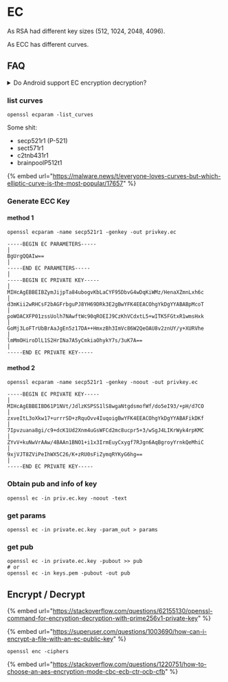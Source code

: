 # EC

As RSA had different key sizes (512, 1024, 2048, 4096).&#x20;

As ECC has different curves.

## FAQ

<details>

<summary>Do Android support EC encryption decryption?</summary>

Nope. You have to use RSA keys.\
EC in Android should be available only for sign operation and not encryption/decryption...

[https://stackoverflow.com/questions/57087599/how-to-encrypt-and-decrypt-data-in-android-using-the-elliptic-curve-key-pair-of](https://stackoverflow.com/questions/57087599/how-to-encrypt-and-decrypt-data-in-android-using-the-elliptic-curve-key-pair-of)

</details>

### list curves

```
openssl ecparam -list_curves
```

Some shit:

* secp521r1 (P-521)
* sect571r1
* c2tnb431r1
* brainpoolP512t1

{% embed url="https://malware.news/t/everyone-loves-curves-but-which-elliptic-curve-is-the-most-popular/17657" %}

### Generate ECC Key

#### method 1

```
openssl ecparam -name secp521r1 -genkey -out privkey.ec
```

```
-----BEGIN EC PARAMETERS-----                                                                 │
BgUrgQQAIw==                                                                                  │
-----END EC PARAMETERS-----                                                                   │
-----BEGIN EC PRIVATE KEY-----                                                                │
MIHcAgEBBEIBZymJijpTa84ubogvKbLaCYF95DbvG4wDqKiWMz/HenaXZmnLxh6c                              │
d3mKii2wRHCsF2bAGFrbguPJ8YH69DRk3E2gBwYFK4EEACOhgYkDgYYABABpMcoT                              │
poWOACXFP01zssUolh7NAwftWc90qROEIJ9CzKhVCdxtL5+wITK5FGtxR1wmsHxk                              │
GoMj3LoFTrUbBrAaJgEn5z17DA++HmxzBh3ImVc86W2QeOAU8v2znUY/y+XURVhe                              │
lmMmOHiroDlL1S2HrINa7A5yCmkiaOhykY7s/3uK7A==                                                  │
-----END EC PRIVATE KEY-----  
```

#### method 2

```
openssl ecparam -name secp521r1 -genkey -noout -out privkey.ec
```

```
-----BEGIN EC PRIVATE KEY-----                                                                │
MIHcAgEBBEIBD61P1NVt/JdlzKSPSS1lS8wgaNtgdsmofWf/do5eI93/+pH/d7CO                              │
zxveItL3oXkw17+urrrSD+zRquOvv4IuqoigBwYFK4EEACOhgYkDgYYABAFikDKf                              │
7Ipvzuana8gi/c9+dcK1Ud2Xnm4uGsWFCd2mc8ucpr5+3/wSgJ4LIKrWyk4rpKMC                              │
ZYvV+kuNwVrAAw/4BAAn1BNO1+i1x3IrmEuyCxygf7RJgn6AqBgroyYrnkQeMhiC                              │
9xjVJT8ZViPeIhWX5C26/K+zRU0sFiZymqRYKyG6hg==                                                  │
-----END EC PRIVATE KEY-----   
```

### Obtain pub and info of key

```
openssl ec -in priv.ec.key -noout -text
```

### get params

```
openssl ec -in private.ec.key -param_out > params
```

### get pub

```
openssl ec -in private.ec.key -pubout >> pub
# or
openssl ec -in keys.pem -pubout -out pub
```

## Encrypt / Decrypt

{% embed url="https://stackoverflow.com/questions/62155130/openssl-command-for-encryption-decryption-with-prime256v1-private-key" %}

{% embed url="https://superuser.com/questions/1003690/how-can-i-encrypt-a-file-with-an-ec-public-key" %}

```
openssl enc -ciphers
```

{% embed url="https://stackoverflow.com/questions/1220751/how-to-choose-an-aes-encryption-mode-cbc-ecb-ctr-ocb-cfb" %}

